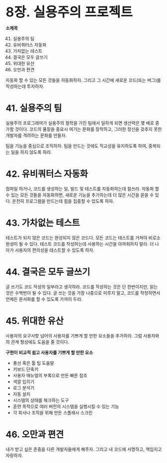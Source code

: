 <span style="font-size:3em; font-weight:600;">8장. 실용주의 프로젝트</span>

**소제목**

41. 실용주의 팀
42. 유비쿼터스 자동화
43. 가차없는 테스트
44. 결국은 모두 글쓰기
45. 위대한 유산
46. 오만과 편견



자동화 할 수 있는 모든 것들을 자동화하자. 그리고 그 시간에 새로운 코드(또는 버그)를 작성하는데 투자하자.



# 41. 실용주의 팀

실용주의 프로그래머가 실용주의 철학을 가진 팀에서 일하게 되면 생산력은 몇 배로 증가할 것이다. 코드의 품질을 중요시 여기는 문화를 장착하고, 그러한 정신을 갖추지 못한 개발자를 격려하는 문화를 만들자.

팀을 기능을 중심으로 조직하자. 팀을 만드는 것에도 직교성을 유지하도록 하여, 중복되는 일을 하지 않도록 하라.



# 42. 유비쿼터스 자동화

컴파일 하거나, 코드를 생성하는 일, 빌드 및 테스트를 자동화하는데 힘쓰라. 자동화 할 수 있는 모든 것들을 자동화하면, 새로운 기능을 추가하는데 더 많은 시간을 쏟을 수 있다. 온전히 프로그램을 만드는데 힘을 집중할 수 있도록 하자.



# 43. 가차없는 테스트

테스트가 되지 않은 코드는 완성되지 않은 코드다. 모든 코드는 테스트를 거쳐야 비로소 완성이 될 수 있다. 테스트 코드를 작성하는데 사용하는 시간을 아까워하지 말라. 더 나아가 사용자의 편의성을 테스트할 수 있도록 하자.



# 44. 결국은 모두 글쓰기

글 쓰기도 코드 작성의 일부라고 생각하라. 코드를 작성하는 것은 단 한번이지만, 읽는 것은 수백번이 될 수 있다. 글 쓰는 것을 가장 나중으로 미루지 말고, 코드를 작정하면서 언제든 문서화를 할 수 있도록 가까이 두라.



# 45. 위대한 유산

사용자의 요구사항 넘어의 사용자를 기쁘게 할 만한 요소들을 추가하라. 그럼 사용자와의 관계 형성에도 도움을 줄 것이다.

**구현이 비교적 쉽고 사용자를 기쁘게 할 만한 요소**

* 풍선 혹은 툴 팁 도움말
* 키보드 단축키
* 사용자 매뉴얼의 부록으로 만든 빠른 참조
* 색깔 입히기
* 로그 분석기
* 자동 설치
* 시스템의 상태를 체크하는 도구
* 훈련 목적으로 여러 버전의 시스템을 실행시킬 수 있는 기능
* 각 회사나 조직을 위해 만든 스플래시 스크린



# 46. 오만과 편견

내가 받고 싶은 존중을 다른 개발자들에게 해주자. 그리고 내 코드에 서명하고, 책임지고 자랑하자.